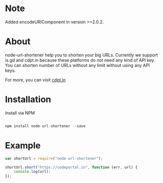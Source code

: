 # Note

Added encodeURIComponent in version >=2.0.2.

# About

node-url-shortener help you to shorten your big URLs. Currently we support is.gd and cdpt.in because these platforms do not need any kind of API key. You can shorten number of URLs without any limit without using any API keys.

For more, you can visit [cdpt.in](https://cdpt.in)

# Installation

Install via NPM

```js

npm install node-url-shortener --save

```

# Example

```js
var shortUrl = require("node-url-shortener");

shortUrl.short("https://codeportal.in", function (err, url) {
    console.log(url);
});
```
